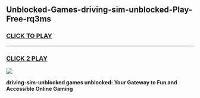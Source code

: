 
## Unblocked-Games-driving-sim-unblocked-Play-Free-rq3ms
<h3>
<a href="https://premium76.site?title=driving-sim-unblocked&ref=23A">CLICK TO PLAY</a></h3>
<hr>

<h3>
<a href="https://premium76.site?title=driving-sim-unblocked&ref=23A">CLICK 2 PLAY</a>
  
</h3>

<a href="https://premium76.site?title=driving-sim-unblocked&ref=23A"><img src="https://clearcache.store/games.png"></a>


**driving-sim-unblocked games unblocked: Your Gateway to Fun and Accessible Online Gaming**
